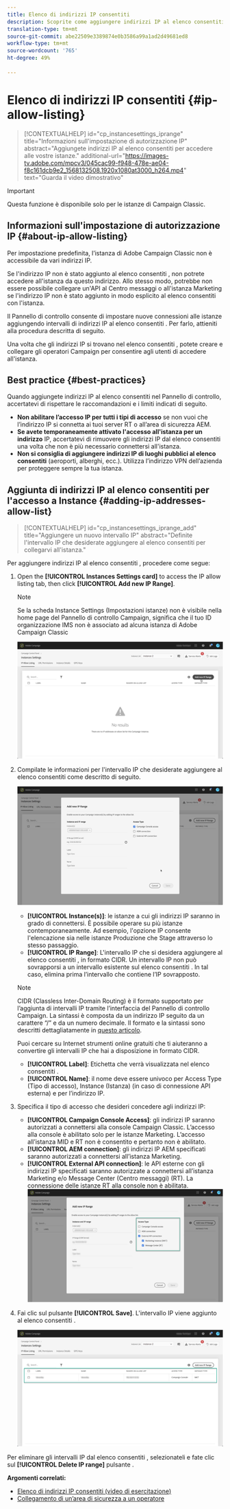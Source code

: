 ```yaml
---
title: Elenco di indirizzi IP consentiti
description: Scoprite come aggiungere indirizzi IP al elenco consentiti  nel Pannello di controllo, ad esempio l'accesso
translation-type: tm+mt
source-git-commit: abe22509e3389874e0b3586a99a1ad2d49681ed8
workflow-type: tm+mt
source-wordcount: '765'
ht-degree: 49%

---
```



# Elenco di indirizzi IP consentiti {#ip-allow-listing}

>[!CONTEXTUALHELP]
>id="cp_instancesettings_iprange"
>title="Informazioni sull&#39;impostazione di autorizzazione IP"
>abstract="Aggiungete indirizzi IP al elenco consentiti  per accedere alle vostre istanze."
>additional-url="https://images-tv.adobe.com/mpcv3/045cac99-f948-478e-ae04-f8c161dcb9e2_1568132508.1920x1080at3000_h264.mp4" text="Guarda il video dimostrativo"

>[!IMPORTANT]
>
>Questa funzione è disponibile solo per le istanze di Campaign Classic.

## Informazioni sull&#39;impostazione di autorizzazione IP {#about-ip-allow-listing}

Per impostazione predefinita, l’istanza di Adobe Campaign Classic non è accessibile da vari indirizzi IP.

Se l&#39;indirizzo IP non è stato aggiunto al elenco consentiti , non potrete accedere all&#39;istanza da questo indirizzo. Allo stesso modo, potrebbe non essere possibile collegare un&#39;API al Centro messaggi o all&#39;istanza Marketing se l&#39;indirizzo IP non è stato aggiunto in modo esplicito al elenco consentiti  con l&#39;istanza.

Il Pannello di controllo consente di impostare nuove connessioni alle istanze aggiungendo intervalli di indirizzi IP al elenco consentiti . Per farlo, attieniti alla procedura descritta di seguito.

Una volta che gli indirizzi IP si trovano nel elenco consentiti , potete creare e collegare gli operatori Campaign per consentire agli utenti di accedere all&#39;istanza.

## Best practice {#best-practices}

Quando aggiungete indirizzi IP al elenco consentiti  nel Pannello di controllo, accertatevi di rispettare le raccomandazioni e i limiti indicati di seguito.

* **Non abilitare l’accesso IP per tutti i tipi di accesso** se non vuoi che l’indirizzo IP si connetta ai tuoi server RT o all’area di sicurezza AEM.
* **Se avete temporaneamente attivato l&#39;accesso all&#39;istanza per un indirizzo** IP, accertatevi di rimuovere gli indirizzi IP dal elenco consentiti  una volta che non è più necessario connettersi all&#39;istanza.
* **Non si consiglia di aggiungere indirizzi IP di luoghi pubblici al elenco consentiti**  (aeroporti, alberghi, ecc.). Utilizza l’indirizzo VPN dell’azienda per proteggere sempre la tua istanza.

## Aggiunta di indirizzi IP al elenco consentiti  per l&#39;accesso a Instance {#adding-ip-addresses-allow-list}

>[!CONTEXTUALHELP]
>id="cp_instancesettings_iprange_add"
>title="Aggiungere un nuovo intervallo IP"
>abstract="Definite l&#39;intervallo IP che desiderate aggiungere al elenco consentiti  per collegarvi all&#39;istanza."

Per aggiungere indirizzi IP al elenco consentiti , procedere come segue:

1. Open the **[!UICONTROL Instances Settings card]** to access the IP allow listing tab, then click **[!UICONTROL Add new IP Range]**.

   >[!NOTE]
   >
   >Se la scheda Instance Settings (Impostazioni istanze) non è visibile nella home page del Pannello di controllo Campaign, significa che il tuo ID organizzazione IMS non è associato ad alcuna istanza di Adobe Campaign Classic

   ![](assets/ip_whitelist_list1.png)

1. Compilate le informazioni per l&#39;intervallo IP che desiderate aggiungere al elenco consentiti  come descritto di seguito.

   ![](assets/ip_whitelist_add1.png)

   * **[!UICONTROL Instance(s)]**: le istanze a cui gli indirizzi IP saranno in grado di connettersi. È possibile operare su più istanze contemporaneamente. Ad esempio, l&#39;opzione IP consente l&#39;elencazione sia nelle istanze Produzione che Stage attraverso lo stesso passaggio.
   * **[!UICONTROL IP Range]**: L&#39;intervallo IP che si desidera aggiungere al elenco consentiti , in formato CIDR. Un intervallo IP non può sovrapporsi a un intervallo esistente sul elenco consentiti . In tal caso, elimina prima l’intervallo che contiene l’IP sovrapposto.
   >[!NOTE]
   >
   >CIDR (Classless Inter-Domain Routing) è il formato supportato per l’aggiunta di intervalli IP tramite l’interfaccia del Pannello di controllo Campaign. La sintassi è composta da un indirizzo IP seguito da un carattere “/” e da un numero decimale. Il formato e la sintassi sono descritti dettagliatamente in [questo articolo](https://whatismyipaddress.com/cidr).
   >
   >Puoi cercare su Internet strumenti online gratuiti che ti aiuteranno a convertire gli intervalli IP che hai a disposizione in formato CIDR.

   * **[!UICONTROL Label]**: Etichetta che verrà visualizzata nel elenco consentiti .
   * **[!UICONTROL Name]**: il nome deve essere univoco per Access Type (Tipo di accesso), Instance (Istanza) (in caso di connessione API esterna) e per l’indirizzo IP.


1. Specifica il tipo di accesso che desideri concedere agli indirizzi IP:

   * **[!UICONTROL Campaign Console Access]**: gli indirizzi IP saranno autorizzati a connettersi alla console Campaign Classic. L’accesso alla console è abilitato solo per le istanze Marketing. L’accesso all’istanza MID e RT non è consentito e pertanto non è abilitato.
   * **[!UICONTROL AEM connection]**: gli indirizzi IP AEM specificati saranno autorizzati a connettersi all’istanza Marketing.
   * **[!UICONTROL External API connection]**: le API esterne con gli indirizzi IP specificati saranno autorizzate a connettersi all’istanza Marketing e/o Message Center (Centro messaggi) (RT). La connessione delle istanze RT alla console non è abilitata.
   ![](assets/ip_whitelist_acesstype.png)

1. Fai clic sul pulsante **[!UICONTROL Save]**. L&#39;intervallo IP viene aggiunto al elenco consentiti .

   ![](assets/ip_whitelist_added.png)

Per eliminare gli intervalli IP dal elenco consentiti , selezionateli e fate clic sul **[!UICONTROL Delete IP range]** pulsante .

**Argomenti correlati:**
* [Elenco di indirizzi IP consentiti (video di esercitazione)](https://docs.adobe.com/content/help/en/campaign-learn/campaign-classic-tutorials/administrating/control-panel-acc/ip-allow-listing.html)
* [Collegamento di un’area di sicurezza a un operatore](https://docs.adobe.com/content/help/it-IT/campaign-classic/using/installing-campaign-classic/additional-configurations/configuring-campaign-server.html#Linking_a_security_zone_to_an_operator)
